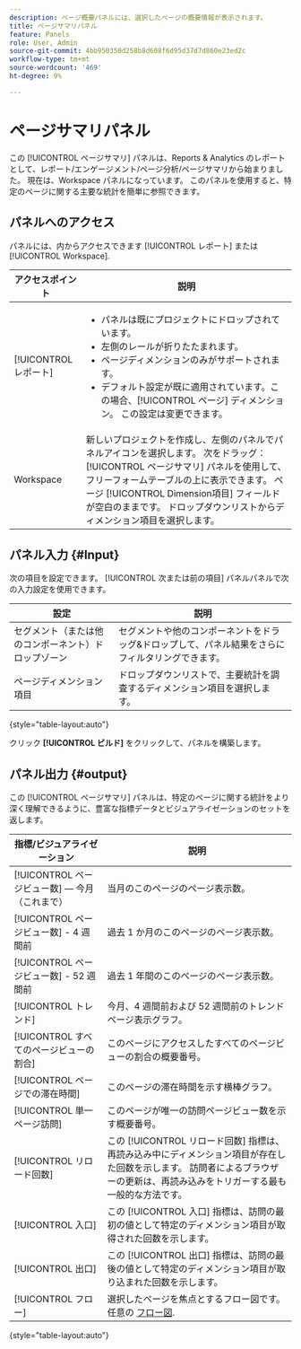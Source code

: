 ```yaml
---
description: ページ概要パネルには、選択したページの概要情報が表示されます。
title: ページサマリパネル
feature: Panels
role: User, Admin
source-git-commit: 4bb950350d258b8d608f6d95d37d7d860e23ed2c
workflow-type: tm+mt
source-wordcount: '469'
ht-degree: 9%

---
```



# ページサマリパネル

この [!UICONTROL ページサマリ] パネルは、Reports &amp; Analytics のレポートとして、レポート/エンゲージメント/ページ分析/ページサマリから始まりました。 現在は、Workspace パネルになっています。 このパネルを使用すると、特定のページに関する主要な統計を簡単に参照できます。

## パネルへのアクセス

パネルには、内からアクセスできます [!UICONTROL レポート] または [!UICONTROL Workspace].

| アクセスポイント | 説明 |
| --- | --- |
| [!UICONTROL レポート] | <ul><li>パネルは既にプロジェクトにドロップされています。</li><li>左側のレールが折りたたまれます。</li><li>ページディメンションのみがサポートされます。</li><li>デフォルト設定が既に適用されています。この場合、[!UICONTROL ページ] ディメンション。 この設定は変更できます。</li></ul> |
| Workspace | 新しいプロジェクトを作成し、左側のパネルでパネルアイコンを選択します。 次をドラッグ： [!UICONTROL ページサマリ] パネルを使用して、フリーフォームテーブルの上に表示できます。 ページ [!UICONTROL Dimension項目] フィールドが空白のままです。 ドロップダウンリストからディメンション項目を選択します。 |

## パネル入力 {#Input}

次の項目を設定できます。 [!UICONTROL 次または前の項目] パネルパネルで次の入力設定を使用できます。

| 設定 | 説明 |
| --- | --- |
| セグメント（または他のコンポーネント）ドロップゾーン | セグメントや他のコンポーネントをドラッグ&amp;ドロップして、パネル結果をさらにフィルタリングできます。 |
| ページディメンション項目 | ドロップダウンリストで、主要統計を調査するディメンション項目を選択します。 |

{style=&quot;table-layout:auto&quot;}

クリック **[!UICONTROL ビルド]** をクリックして、パネルを構築します。

## パネル出力 {#output}

この [!UICONTROL ページサマリ] パネルは、特定のページに関する統計をより深く理解できるように、豊富な指標データとビジュアライゼーションのセットを返します。

| 指標/ビジュアライゼーション | 説明 |
| --- | --- |
| [!UICONTROL ページビュー数]  — 今月（これまで） | 当月のこのページのページ表示数。 |
| [!UICONTROL ページビュー数] - 4 週間前 | 過去 1 か月のこのページのページ表示数。 |
| [!UICONTROL ページビュー数] - 52 週間前 | 過去 1 年間のこのページのページ表示数。 |
| [!UICONTROL トレンド] | 今月、4 週間前および 52 週間前のトレンドページ表示グラフ。 |
| [!UICONTROL すべてのページビューの割合] | このページにアクセスしたすべてのページビューの割合の概要番号。 |
| [!UICONTROL ページでの滞在時間] | このページの滞在時間を示す横棒グラフ。 |
| [!UICONTROL 単一ページ訪問] | このページが唯一の訪問ページビュー数を示す概要番号。 |
| [!UICONTROL リロード回数] | この [!UICONTROL リロード回数] 指標は、再読み込み中にディメンション項目が存在した回数を示します。 訪問者によるブラウザーの更新は、再読み込みをトリガーする最も一般的な方法です。 |
| [!UICONTROL 入口] | この [!UICONTROL 入口] 指標は、訪問の最初の値として特定のディメンション項目が取得された回数を示します。 |
| [!UICONTROL 出口] | この [!UICONTROL 出口] 指標は、訪問の最後の値として特定のディメンション項目が取り込まれた回数を示します。 |
| [!UICONTROL フロー] | 選択したページを焦点とするフロー図です。 任意の [フロー図](/help/analyze/analysis-workspace/visualizations/c-flow/creating-flow-report.md). |

{style=&quot;table-layout:auto&quot;}
